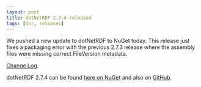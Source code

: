 ```yaml
---
layout: post
title: dotNetRDF 2.7.4 released
tags: [dnr, releases]
---
```


We pushed a new update to dotNetRDF to NuGet today. This release just fixes a packaging error with the previous 2.7.3 release where the assembly files were missing correct FileVersion metadata.

[Change Log](https://github.com/dotnetrdf/dotnetrdf/blob/master/ChangeLog.txt).

dotNetRDF 2.7.4 can be found [here on NuGet](https://www.nuget.org/packages/dotNetRDF/2.7.4) and also on [GitHub](https://github.com/dotnetrdf/dotnetrdf/releases/tag/v2.7.4).
